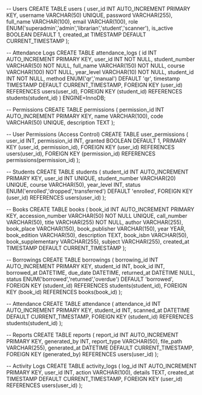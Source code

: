 -- Users
CREATE TABLE users (
  user_id INT AUTO_INCREMENT PRIMARY KEY,
  username VARCHAR(50) UNIQUE,
  password VARCHAR(255),
  full_name VARCHAR(100),
  email VARCHAR(100),
  role ENUM('superadmin','admin','librarian','student','scanner'),
  is_active BOOLEAN DEFAULT 1,
  created_at TIMESTAMP DEFAULT CURRENT_TIMESTAMP
);

-- Attendance Logs
CREATE TABLE attendance_logs (
    id INT AUTO_INCREMENT PRIMARY KEY,
    user_id INT NOT NULL,
    student_number VARCHAR(50) NOT NULL,
    full_name VARCHAR(150) NOT NULL,
    course VARCHAR(100) NOT NULL,
    year_level VARCHAR(10) NOT NULL,
    student_id INT NOT NULL,
    method ENUM('qr','manual') DEFAULT 'qr',
    timestamp TIMESTAMP DEFAULT CURRENT_TIMESTAMP,
    FOREIGN KEY (user_id) REFERENCES users(user_id),
    FOREIGN KEY (student_id) REFERENCES students(student_id)
) ENGINE=InnoDB;

-- Permissions
CREATE TABLE permissions (
  permission_id INT AUTO_INCREMENT PRIMARY KEY,
  name VARCHAR(100),
  code VARCHAR(50) UNIQUE,
  description TEXT
);

-- User Permissions (Access Control)
CREATE TABLE user_permissions (
  user_id INT,
  permission_id INT,
  granted BOOLEAN DEFAULT 1,
  PRIMARY KEY (user_id, permission_id),
  FOREIGN KEY (user_id) REFERENCES users(user_id),
  FOREIGN KEY (permission_id) REFERENCES permissions(permission_id)
);

-- Students
CREATE TABLE students (
  student_id INT AUTO_INCREMENT PRIMARY KEY,
  user_id INT UNIQUE,
  student_number VARCHAR(20) UNIQUE,
  course VARCHAR(50),
  year_level INT,
  status ENUM('enrolled','dropped','transferred') DEFAULT 'enrolled',
  FOREIGN KEY (user_id) REFERENCES users(user_id)
);

-- Books
CREATE TABLE books (
    book_id INT AUTO_INCREMENT PRIMARY KEY,
    accession_number VARCHAR(50) NOT NULL UNIQUE,
    call_number VARCHAR(50),
    title VARCHAR(255) NOT NULL,
    author VARCHAR(255),
    book_place VARCHAR(150),
    book_publisher VARCHAR(150),
    year YEAR,
    book_edition VARCHAR(50),
    description TEXT,
    book_isbn VARCHAR(50),
    book_supplementary VARCHAR(255),
    subject VARCHAR(255),
    created_at TIMESTAMP DEFAULT CURRENT_TIMESTAMP
);


-- Borrowings
CREATE TABLE borrowings (
  borrowing_id INT AUTO_INCREMENT PRIMARY KEY,
  student_id INT,
  book_id INT,
  borrowed_at DATETIME,
  due_date DATETIME,
  returned_at DATETIME NULL,
  status ENUM('borrowed','returned','overdue') DEFAULT 'borrowed',
  FOREIGN KEY (student_id) REFERENCES students(student_id),
  FOREIGN KEY (book_id) REFERENCES books(book_id)
);

-- Attendance
CREATE TABLE attendance (
  attendance_id INT AUTO_INCREMENT PRIMARY KEY,
  student_id INT,
  scanned_at DATETIME DEFAULT CURRENT_TIMESTAMP,
  FOREIGN KEY (student_id) REFERENCES students(student_id)
);

-- Reports
CREATE TABLE reports (
  report_id INT AUTO_INCREMENT PRIMARY KEY,
  generated_by INT,
  report_type VARCHAR(50),
  file_path VARCHAR(255),
  generated_at DATETIME DEFAULT CURRENT_TIMESTAMP,
  FOREIGN KEY (generated_by) REFERENCES users(user_id)
);

-- Activity Logs
CREATE TABLE activity_logs (
  log_id INT AUTO_INCREMENT PRIMARY KEY,
  user_id INT,
  action VARCHAR(100),
  details TEXT,
  created_at TIMESTAMP DEFAULT CURRENT_TIMESTAMP,
  FOREIGN KEY (user_id) REFERENCES users(user_id)
);
